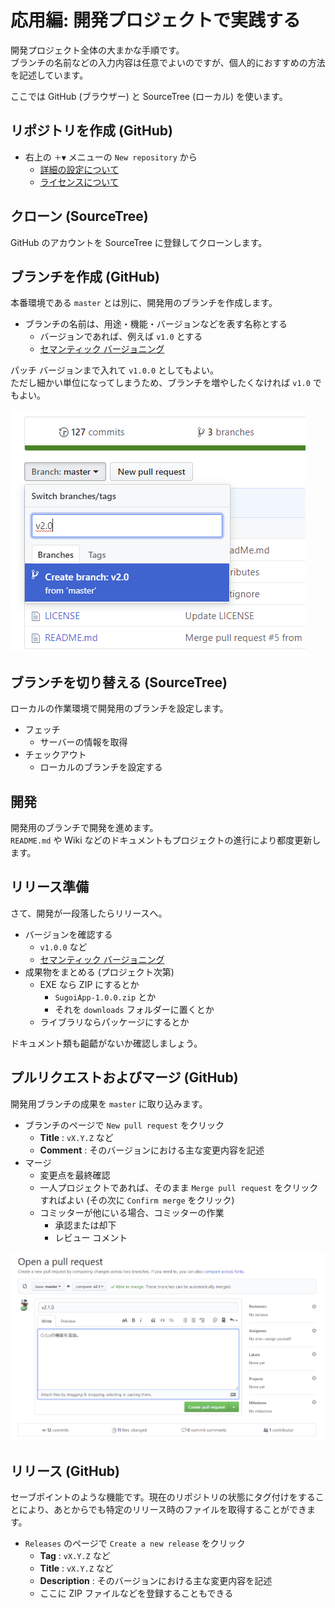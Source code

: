 # 応用編: 開発プロジェクトで実践する
開発プロジェクト全体の大まかな手順です。  
ブランチの名前などの入力内容は任意でよいのですが、個人的におすすめの方法を記述しています。

ここでは GitHub (ブラウザー) と SourceTree (ローカル) を使います。

## リポジトリを作成 (GitHub)
- 右上の `＋▼` メニューの `New repository` から
  - [詳細の設定について](Repos.md)
  - [ライセンスについて](../OSS)

## クローン (SourceTree)
GitHub のアカウントを SourceTree に登録してクローンします。

## ブランチを作成 (GitHub)
本番環境である `master` とは別に、開発用のブランチを作成します。
- ブランチの名前は、用途・機能・バージョンなどを表す名称とする
  - バージョンであれば、例えば `v1.0` とする
  - [セマンティック バージョニング](https://semver.org/lang/ja/)

パッチ バージョンまで入れて `v1.0.0` としてもよい。  
ただし細かい単位になってしまうため、ブランチを増やしたくなければ `v1.0` でもよい。

![](Images/Create-Branch.png)

## ブランチを切り替える (SourceTree)
ローカルの作業環境で開発用のブランチを設定します。
- フェッチ
  - サーバーの情報を取得
- チェックアウト
  - ローカルのブランチを設定する

## 開発
開発用のブランチで開発を進めます。  
`README.md` や Wiki などのドキュメントもプロジェクトの進行により都度更新します。

## リリース準備
さて、開発が一段落したらリリースへ。
- バージョンを確認する
  - `v1.0.0` など
  - [セマンティック バージョニング](https://semver.org/lang/ja/)
- 成果物をまとめる (プロジェクト次第)
  - EXE なら ZIP にするとか
    - `SugoiApp-1.0.0.zip` とか
    - それを `downloads` フォルダーに置くとか
  - ライブラリならパッケージにするとか

ドキュメント類も齟齬がないか確認しましょう。

## プルリクエストおよびマージ (GitHub)
開発用ブランチの成果を `master` に取り込みます。
- ブランチのページで `New pull request` をクリック
  - **Title** : `vX.Y.Z` など
  - **Comment** : そのバージョンにおける主な変更内容を記述
- マージ
  - 変更点を最終確認
  - 一人プロジェクトであれば、そのまま `Merge pull request` をクリックすればよい (その次に `Confirm merge` をクリック)
  - コミッターが他にいる場合、コミッターの作業
    - 承認または却下
	- レビュー コメント

![](Images/Create-PR.png)

## リリース (GitHub)
セーブポイントのような機能です。現在のリポジトリの状態にタグ付けをすることにより、あとからでも特定のリリース時のファイルを取得することができます。
- `Releases` のページで `Create a new release` をクリック
  - **Tag** : `vX.Y.Z` など
  - **Title** : `vX.Y.Z` など
  - **Description** : そのバージョンにおける主な変更内容を記述
  - ここに ZIP ファイルなどを登録することもできる
